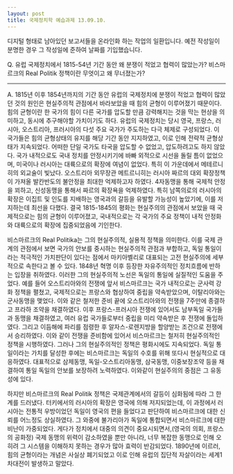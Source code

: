 ```yaml
---
layout: post
title: 국제정치학 예습과제 13.09.10.
---
```


디지털 형태로 남아있던 보고서들을 온라인화 하는 작업의 일환입니다. 예전 작성일이 분명한 경우 그 작성일에 준하여 날짜를 기입했습니다.

Q. 유럽 국제정치에서 1815-54년 기간 동안 왜 분쟁이 적었고 협력이 많았는가? 비스마르크의 Real Politik 정책이란 무엇이고 왜 무너졌는가?

---

A. 1815년 이후 1854년까지의 기간 동안 유럽의 국제정치에 분쟁이 적었고 협력이 많았던 것의 원인은 현실주의적 관점에서 바라보았을 때 힘의 균형이 이루어졌기 때문이다. 힘의 균형이란 한 국가의 힘이 다른 국가를 압도할 만큼 강력해지는 것을 막는 현상을 의미하고, 동시에 추구해야할 가치이기도 하다. 유럽의 국제정치는 당시 영국, 프랑스, 러시아, 오스트리아, 프러시아의 다섯 주요 국가가 주도하는 다극 체제로 구성되었다. 이 국가들은 힘의 균형상태의 유지를 해당 기간 동안 지지하였고, 이로 인해 전략적 균형상태가 지속되었다. 어떠한 단일 국가도 타국을 압도할 수 없었고, 압도하려고도 하지 않았다. 국가 내적으로도 국내 정치를 안정시키기에 바빠 외적으로 시선을 돌릴 틈이 없었으며, 미국이나 러시아는 대륙으로의 확장에 여념이 없었다. 특히 이 가운데에서 메테르니히의 외교술이 빛났다. 오스트리아 외무장관 메트르니히는 러시아 짜르의 대외 확장정책이 가져올 발칸반도의 불안정을 최대한 억제하고자 하였다. 4자동맹을 통해 국제적 안정을 꾀하고, 신성동맹을 통해서 짜르의 확장욕을 억제하였다. 특히 남쪽의로의 러시아의 확장은 이집트 및 인도를 지배하는 영국과의 갈등을 유발할 가능성이 높았기에, 이를 저지하는데 최선을 다했다. 결국 1815-1845의 평화는 현실주의의 관점에서 보았을 때 국제적으로는 힘의 균형이 이루어졌고, 국내적으로는 각 국가의 주요 정책이 내적 안정화와 대륙으로의 확장에 집중되었음에 기인한다.

 비스마르크의 Real Politika는 그의 현실주의적, 실용적 정책을 의미한다. 이를 국제 관계의 관점에서 보면 국가의 안보를 중시하는 현실주의적 관점과 부합하고, 독일 통일이라는 적극적인 가치판단이 있다는 점에서 마키아벨리로 대표되는 고전 현실주의에 세부적으로 속한다고 볼 수 있다. 1848년 혁명 이후 등장한 자유주의적인 정치흐름에 반하는 입장을 취하였다. 이러한 그의 현실주의적 노선은 독일의 통일에 실질적인 도움을 주었다. 예를 들어 오스트리아와의 전쟁에 앞서 비스마르크는 국가 내적으로는 군사력 강화 정책을 펼쳤고, 국제적으로는 프랑스와 협상하여 중립을 약속받았으며, 이탈리아와는 군사동맹을 맺었다. 이와 같은 철저한 준비 끝에 오스트리아와의 전쟁을 7주만에 종결하고 프라하 조약을 채결하였다. 이후 프랑스-프러시아 전쟁에 있어서도 남부독일 국가들과 동맹을 채결하였고, 여러 유럽 국가들로부터 중립을 미리 약속받은 후 전쟁에 돌입하였다. 그리고 이듬해에 파리를 점령한 후 알자스-로렌지방을 할양받는 조건으로 전쟁에서 승리하였다. 이와 같이 전쟁을 준비함에 있어서 비스마르크는 철저히 현실주의적인 정책을 시행하였다. 그러나 그의 현실주의적인 정책은 평화시에도 지속되었다. 독일 통일이라는 가치를 달성한 후에는 비스마르크는 독일의 수호를 위해 또다시 현실적으로 대응하였다. 대표적으로 삼제동맹, 독일-오스트리아동맹, 삼국동맹, 이중보장조약 등을 채결하여 통일 독일의 안보를 보장하려 노력하였다. 이와같이 현실주의의 중점은 그 유동성에 있다.

 하지만 비스마르크의 Real Politik 정책은 국제관계에서의 갈등이 심화됨에 따라 그 한계를 드러냈다. 터키에서의 러시아의 확장은 영국에 의해 저지되었는데, 이 과정에서 러시아는 전통적 우방이었던 독일이 영국의 편을 들었다고 판단하여 비스마르크에 대한 신뢰를 어느정도 상실하였다. 그 와중에 불가리아가 독일에 통합되면서 비스마르크에 대한 비난이 가중되었다. 게다가 정치에서 대중의 의견이 중요시되면서,(영국의 의회, 프랑스의 공화정) 국제 동맹의 위력이 감소하였을 뿐만 아니라, 너무 복잡한 동맹으로 인해 오히려 그 시스템을 이해하지 못하는 경우가 많아 효력이 반감되었다. 1890년에 이르러, 힘의 균형이라는 개념은 사실상 폐기되었고 이로 인해 유럽의 집단적 자살이라는 세계1차대전이 발생하고 말았다.
